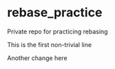 # rebase_practice
Private repo for practicing rebasing

This is the first non-trivial line

Another change here